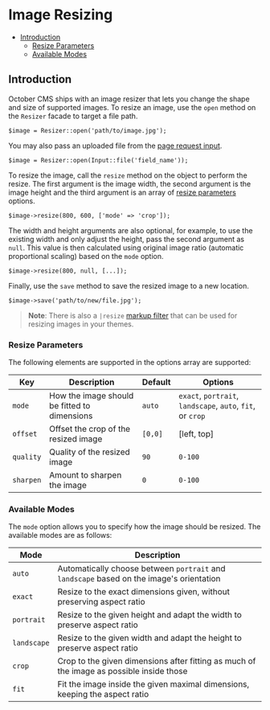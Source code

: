 # Image Resizing

- [Introduction](#introduction)
    - [Resize Parameters](#resize-parameters)
    - [Available Modes](#available-modes)
<!-- - [Resize sources](#resize-sources) -->

<a name="introduction"></a>
## Introduction

October CMS ships with an image resizer that lets you change the shape and size of supported images. To resize an image, use the `open` method on the `Resizer` facade to target a file path.

    $image = Resizer::open('path/to/image.jpg');

You may also pass an uploaded file from the [page request input](../services/request-input).

    $image = Resizer::open(Input::file('field_name'));

To resize the image, call the `resize` method on the object to perform the resize. The first argument is the image width, the second argument is the image height and the third argument is an array of [resize parameters](#resize-parameters) options.

    $image->resize(800, 600, ['mode' => 'crop']);

The width and height arguments are also optional, for example, to use the existing width and only adjust the height, pass the second argument as `null`. This value is then calculated using original image ratio (automatic proportional scaling) based on the `mode` option.

    $image->resize(800, null, [...]);

Finally, use the `save` method to save the resized image to a new location.

    $image->save('path/to/new/file.jpg');

> **Note**: There is also a `|resize` [markup filter](../markup/filter-resize) that can be used for resizing images in your themes.

<a name="resize-parameters"></a>
### Resize Parameters

The following elements are supported in the options array are supported:

Key | Description | Default | Options
--- | --- | --- | ---
`mode` | How the image should be fitted to dimensions | `auto` | `exact`, `portrait`, `landscape`, `auto`, `fit`, or `crop`
`offset` | Offset the crop of the resized image | `[0,0]` | [left, top]
`quality` | Quality of the resized image | `90` | `0-100`
`sharpen` | Amount to sharpen the image | `0` | `0-100`

<a name="available-modes"></a>
### Available Modes

The `mode` option allows you to specify how the image should be resized. The available modes are as follows:

Mode | Description
--- | ---
`auto` | Automatically choose between `portrait` and `landscape` based on the image's orientation
`exact` | Resize to the exact dimensions given, without preserving aspect ratio
`portrait` | Resize to the given height and adapt the width to preserve aspect ratio
`landscape` | Resize to the given width and adapt the height to preserve aspect ratio
`crop` | Crop to the given dimensions after fitting as much of the image as possible inside those
`fit` | Fit the image inside the given maximal dimensions, keeping the aspect ratio

